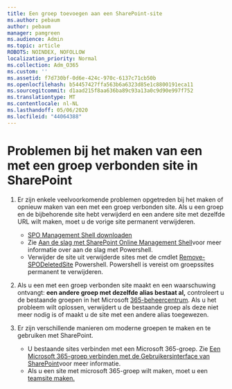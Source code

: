 ```yaml
---
title: Een groep toevoegen aan een SharePoint-site
ms.author: pebaum
author: pebaum
manager: pamgreen
ms.audience: Admin
ms.topic: article
ROBOTS: NOINDEX, NOFOLLOW
localization_priority: Normal
ms.collection: Adm_O365
ms.custom: ''
ms.assetid: f7d730bf-0d6e-424c-970c-6137c71cb50b
ms.openlocfilehash: b54457427ffa563b6a6323d85e1c8800191eca11
ms.sourcegitcommit: d1aad215f8aa636ba89c93a13a0c9d90e997f752
ms.translationtype: MT
ms.contentlocale: nl-NL
ms.lasthandoff: 05/06/2020
ms.locfileid: "44064388"
---
```

# <a name="issues-when-creating-a-group-connected-site-in-sharepoint"></a>Problemen bij het maken van een met een groep verbonden site in SharePoint

1. Er zijn enkele veelvoorkomende problemen opgetreden bij het maken of opnieuw maken van een met een groep verbonden site.
Als u een groep en de bijbehorende site hebt verwijderd en een andere site met dezelfde URL wilt maken, moet u de vorige site permanent verwijderen.

   - [SPO Management Shell downloaden](https://support.office.com/article/introduction-to-the-sharepoint-online-management-shell-c16941c3-19b4-4710-8056-34c034493429)
   - Zie [Aan de slag met SharePoint Online Management Shell](https://docs.microsoft.com/powershell/module/sharepoint-online/remove-sposite)voor meer informatie over aan de slag met Powershell.
   - Verwijder de site uit verwijderde sites met de cmdlet [Remove-SPODeletedSite](https://docs.microsoft.com/powershell/module/sharepoint-online/remove-sposite?view=sharepoint-ps) Powershell. Powershell is vereist om groepssites permanent te verwijderen.

1. Als u een met een groep verbonden site maakt en een waarschuwing ontvangt: **een andere groep met dezelfde alias bestaat al,** controleert u de bestaande groepen in het Microsoft [365-beheercentrum](https://admin.microsoft.com/AdminPortal/Home#/groups). Als u het probleem wilt oplossen, verwijdert u de bestaande groep als deze niet meer nodig is of maakt u de site met een andere alias toegewezen.

1. Er zijn verschillende manieren om moderne groepen te maken en te gebruiken met SharePoint.

   - U bestaande sites verbinden met een Microsoft 365-groep. Zie [Een Microsoft 365-groep verbinden met de Gebruikersinterface van SharePoint](https://docs.microsoft.com/sharepoint/dev/transform/modernize-connect-to-office365-group#connect-an-office-365-group-using-the-sharepoint-user-interface)voor meer informatie.
   - Als u een site met microsoft 365-groep wilt maken, moet u een [teamsite maken.](https://admin.microsoft.com/sharepoint)
